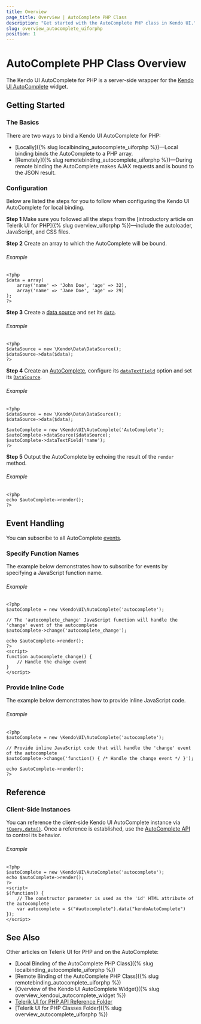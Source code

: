 ```yaml
---
title: Overview
page_title: Overview | AutoComplete PHP Class
description: "Get started with the AutoComplete PHP class in Kendo UI."
slug: overview_autocomplete_uiforphp
position: 1
---
```


# AutoComplete PHP Class Overview

The Kendo UI AutoComplete for PHP is a server-side wrapper for the [Kendo UI AutoComplete](/api/javascript/ui/autocomplete) widget.

## Getting Started

### The Basics

There are two ways to bind a Kendo UI AutoComplete for PHP:

* [Locally]({% slug localbinding_autocomplete_uiforphp %})&mdash;Local binding binds the AutoComplete to a PHP array.
* [Remotely]({% slug remotebinding_autocomplete_uiforphp %})&mdash;During remote binding the AutoComplete makes AJAX requests and is bound to the JSON result.

### Configuration

Below are listed the steps for you to follow when configuring the Kendo UI AutoComplete for local binding.

**Step 1** Make sure you followed all the steps from the [introductory article on Telerik UI for PHP]({% slug overview_uiforphp %})&mdash;include the autoloader, JavaScript, and CSS files.

**Step 2** Create an array to which the AutoComplete will be bound.

###### Example

    <?php
    $data = array(
        array('name' => 'John Doe', 'age' => 32),
        array('name' => 'Jane Doe', 'age' => 29)
    );
    ?>

**Step 3** Create a [data source](/api/php/Kendo/Data/DataSource) and set its [`data`](/api/php/Kendo/Data/DataSource#data).

###### Example

    <?php
    $dataSource = new \Kendo\Data\DataSource();
    $dataSource->data($data);
    ?>

**Step 4** Create an [AutoComplete](/api/php/Kendo/UI/AutoComplete), configure its [`dataTextField`](/api/php/Kendo/UI/AutoComplete#datatextfield) option and set its [`DataSource`](/api/php/Kendo/UI/AutoComplete#datasource).

###### Example

    <?php
    $dataSource = new \Kendo\Data\DataSource();
    $dataSource->data($data);

    $autoComplete = new \Kendo\UI\AutoComplete('AutoComplete');
    $autoComplete->dataSource($dataSource);
    $autoComplete->dataTextField('name');
    ?>

**Step 5** Output the AutoComplete by echoing the result of the `render` method.

###### Example

    <?php
    echo $autoComplete->render();
    ?>

## Event Handling

You can subscribe to all AutoComplete [events](/api/web/autocomplete#events).

### Specify Function Names

The example below demonstrates how to subscribe for events by specifying a JavaScript function name.

###### Example

    <?php
    $autoComplete = new \Kendo\UI\AutoComplete('autocomplete');

    // The 'autocomplete_change' JavaScript function will handle the 'change' event of the autocomplete
    $autoComplete->change('autocomplete_change');

    echo $autoComplete->render();
    ?>
    <script>
    function autocomplete_change() {
        // Handle the change event
    }
    </script>

### Provide Inline Code

The example below demonstrates how to provide inline JavaScript code.

###### Example

    <?php
    $autoComplete = new \Kendo\UI\AutoComplete('autocomplete');

    // Provide inline JavaScript code that will handle the 'change' event of the autocomplete
    $autoComplete->change('function() { /* Handle the change event */ }');

    echo $autoComplete->render();
    ?>

<!--*-->
## Reference

### Client-Side Instances

You can reference the client-side Kendo UI AutoComplete instance via [`jQuery.data()`](http://api.jquery.com/jQuery.data/). Once a reference is established, use the [AutoComplete API](/api/javascript/ui/autocomplete#methods) to control its behavior.

###### Example

    <?php
    $autoComplete = new \Kendo\UI\AutoComplete('autocomplete');
    echo $autoComplete->render();
    ?>
    <script>
    $(function() {
        // The constructor parameter is used as the 'id' HTML attribute of the autocomplete
        var autocomplete = $("#autocomplete").data("kendoAutoComplete")
    });
    </script>

## See Also

Other articles on Telerik UI for PHP and on the AutoComplete:

* [Local Binding of the AutoComplete PHP Class]({% slug localbinding_autocomplete_uiforphp %})
* [Remote Binding of the AutoComplete PHP Class]({% slug remotebinding_autocomplete_uiforphp %})
* [Overview of the Kendo UI AutoComplete Widget]({% slug overview_kendoui_autocomplete_widget %})
* [Telerik UI for PHP API Reference Folder](/api/php/Kendo/UI/AutoComplete)
* [Telerik UI for PHP Classes Folder]({% slug overview_autocomplete_uiforphp %})
